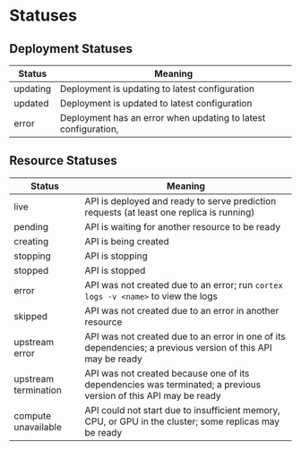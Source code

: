 # Statuses

## Deployment Statuses

| Status               | Meaning |
|----------------------|---|
| updating             | Deployment is updating to latest configuration |
| updated              | Deployment is updated to latest configuration |
| error                | Deployment has an error when updating to latest configuration,  |


## Resource Statuses

| Status               | Meaning |
|----------------------|---|
| live                 | API is deployed and ready to serve prediction requests (at least one replica is running) |
| pending              | API is waiting for another resource to be ready |
| creating             | API is being created |
| stopping             | API is stopping |
| stopped              | API is stopped |
| error                | API was not created due to an error; run `cortex logs -v <name>` to view the logs |
| skipped              | API was not created due to an error in another resource |
| upstream error       | API was not created due to an error in one of its dependencies; a previous version of this API may be ready |
| upstream termination | API was not created because one of its dependencies was terminated; a previous version of this API may be ready |
| compute unavailable  | API could not start due to insufficient memory, CPU, or GPU in the cluster; some replicas may be ready |
